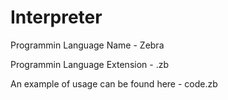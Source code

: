 # Interpreter

Programmin Language Name - Zebra

Programmin Language Extension - .zb

An example of usage can be found here - code.zb
